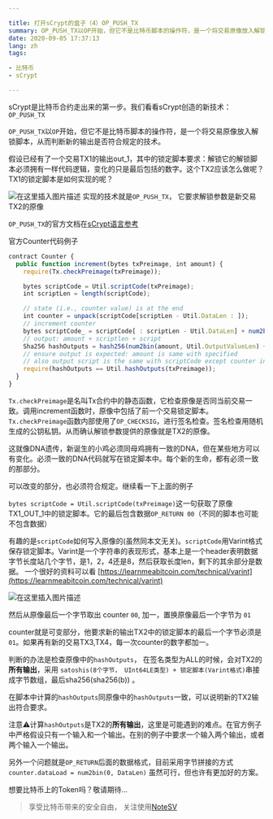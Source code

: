 ```yaml
---

title: 打开sCrypt的盒子（4）OP_PUSH_TX
summary: OP_PUSH_TX以OP开始，但它不是比特币脚本的操作符，是一个将交易原像放入解锁脚本，从而判断新的输出是否符合规定的技术
date: 2020-09-05 17:37:13
lang: zh
tags: 

- 比特币
- sCrypt

---
```


sCrypt是比特币合约走出来的第一步。我们看看sCrypt创造的新技术：```OP_PUSH_TX```

```OP_PUSH_TX```以```OP```开始，但它不是比特币脚本的操作符，是一个将交易原像放入解锁脚本，从而判断新的输出是否符合规定的技术。

假设已经有了一个交易TX1的输出out_1，其中的锁定脚本要求：解锁它的解锁脚本必须拥有一样代码逻辑，变化的只是最后包括的数字。这个TX2应该怎么做呢？TX1的锁定脚本是如何实现的呢？

![在这里插入图片描述](https://img-blog.csdnimg.cn/20200617102420846.png?x-oss-process=image/watermark,type_ZmFuZ3poZW5naGVpdGk,shadow_10,text_aHR0cHM6Ly9ibG9nLmNzZG4ubmV0L2ZyZWVkb21oZXJv,size_16,color_FFFFFF,t_70#pic_center#pic_center)
实现的技术就是```OP_PUSH_TX```， 它要求解锁参数是新交易TX2的原像

```OP_PUSH_TX```的官方文档在[sCrypt语言参考](https://scryptdoc.readthedocs.io/en/latest/contracts.html#contract-op-push-tx)

官方Counter代码例子

```javascript
contract Counter {
  public function increment(bytes txPreimage, int amount) {
    require(Tx.checkPreimage(txPreimage));

    bytes scriptCode = Util.scriptCode(txPreimage);
    int scriptLen = length(scriptCode);

    // state (i.e., counter value) is at the end
    int counter = unpack(scriptCode[scriptLen - Util.DataLen : ]);
    // increment counter
    bytes scriptCode_ = scriptCode[ : scriptLen - Util.DataLen] + num2bin(counter + 1, Util.DataLen);
    // output: amount + scriptlen + script
    Sha256 hashOutputs = hash256(num2bin(amount, Util.OutputValueLen) + Util.writeVarint(scriptCode_));
    // ensure output is expected: amount is same with specified
    // also output script is the same with scriptCode except counter incremented
    require(hashOutputs == Util.hashOutputs(txPreimage));
  }
}
```

```Tx.checkPreimage```是名叫Tx合约中的静态函数，它检查原像是否同当前交易一致。调用increment函数时，原像中包括了前一个交易锁定脚本。```Tx.checkPreimage```函数内部使用了```OP_CHECKSIG```，进行签名检查。签名检查用随机生成的公钥私钥。从而确认解锁参数提供的原像就是TX2的原像。

这就像DNA遗传，新诞生的小鸡必须同母鸡拥有一致的DNA，但在某些地方可以有变化。必须一致的DNA代码就写在锁定脚本中。每个新的生命，都有必须一致的那部分。

可以改变的部分，也必须符合规定。继续看一下上面的例子

```bytes scriptCode = Util.scriptCode(txPreimage)```这一句获取了原像TX1_OUT_1中的锁定脚本。它的最后包含数据```OP_RETURN 00```（不同的脚本也可能不包含数据）

有趣的是```scriptCode```如何写入原像的(虽然同本文无关)。```scriptCode```用Varint格式保存锁定脚本。Varint是一个字符串的表现形式，基本上是一个header表明数据字节长度站几个字节，是1，2，4还是8，然后获取长度len，剩下的其余部分是数据。 一个很好的资料可以看 [https://learnmeabitcoin.com/technical/varint](https://learnmeabitcoin.com/technical/varint)

![在这里插入图片描述](https://img-blog.csdnimg.cn/20200905172914121.png#pic_center)

然后从原像最后一个字节取出 counter ```00```, 加一，置换原像最后一个字节为 ```01```

counter就是可变部分，他要求新的输出TX2中的锁定脚本的最后一个字节必须是```01```。如果再有新的交易TX3,TX4，每一次counter的数字都加一。

判断的办法是检查原像中的```hashOutputs```， 在签名类型为ALL的时候，会对TX2的**所有输出**，采用 ```satoshis(8个字节， UInt64LE类型) + 锁定脚本(Varint格式)```串接成字节数组，最后sha256(sha256(b)) 。

在脚本中计算的```hashOutputs```同原像中的```hashOutputs```一致，可以说明新的TX2输出符合要求。

注意⚠️计算```hashOutputs```是TX2的**所有输出**，这里是可能遇到的难点。在官方例子中严格假设只有一个输入和一个输出。在别的例子中要求一个输入两个输出，或者两个输入一个输出。

另外一个问题就是```OP_RETURN```后面的数据格式，目前采用字节拼接的方式
```counter.dataLoad = num2bin(0, DataLen)```
虽然可行，但也许有更加好的方案。

想要比特币上的Token吗？敬请期待...

> 享受比特币带来的安全自由， 关注使用[NoteSV](https://note.sv)
